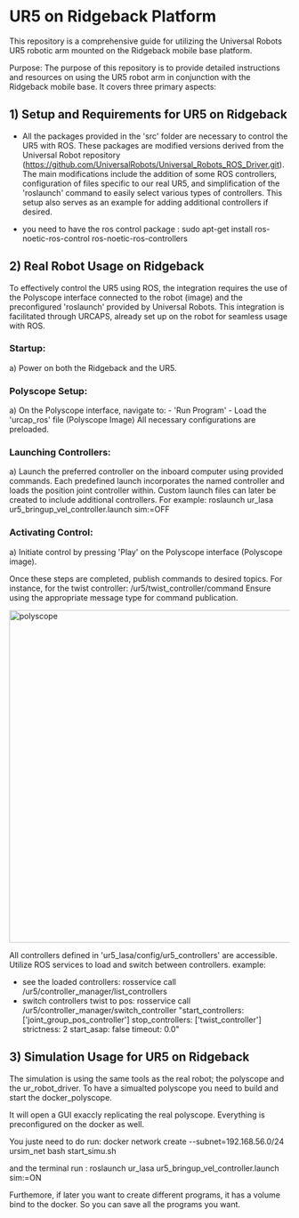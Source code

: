 # UR5 on Ridgeback Platform

This repository is a comprehensive guide for utilizing the Universal Robots UR5 robotic arm mounted on the Ridgeback mobile base platform.

Purpose:
The purpose of this repository is to provide detailed instructions and resources on using the UR5 robot arm in conjunction with the Ridgeback mobile base. It covers three primary aspects:

## 1) Setup and Requirements for UR5 on Ridgeback
- All the packages provided in the 'src' folder are necessary to control the UR5 with ROS. These packages are modified versions derived from the Universal Robot repository (https://github.com/UniversalRobots/Universal_Robots_ROS_Driver.git). The main modifications include the addition of some ROS controllers, configuration of files specific to our real UR5, and simplification of the 'roslaunch' command to easily select various types of controllers. This setup also serves as an example for adding additional controllers if desired.

- you need to have the ros control package : sudo apt-get install ros-noetic-ros-control ros-noetic-ros-controllers

## 2) Real Robot Usage on Ridgeback
To effectively control the UR5 using ROS, the integration requires the use of the Polyscope interface connected to the robot (image) and the preconfigured 'roslaunch' provided by Universal Robots. This integration is facilitated through URCAPS, already set up on the robot for seamless usage with ROS.


### Startup:
a) Power on both the Ridgeback and the UR5.

### Polyscope Setup:
a) On the Polyscope interface, navigate to:
    - 'Run Program'
    - Load the 'urcap_ros' file (Polyscope Image)
All necessary configurations are preloaded.

### Launching Controllers:
a) Launch the preferred controller on the inboard computer using provided commands.
 Each predefined launch incorporates the named controller and loads the position joint controller within. Custom launch files can later be created to include additional controllers.
 For example: roslaunch ur_lasa ur5_bringup_vel_controller.launch sim:=OFF

### Activating Control:
a) Initiate control by pressing 'Play' on the Polyscope interface (Polyscope image).

Once these steps are completed, publish commands to desired topics. For instance, for the twist controller:
/ur5/twist_controller/command Ensure using the appropriate message type for command publication.

<img width="598" alt="polyscope" src="https://github.com/bonato47/ridgeback_ur5/assets/61695400/6602d7c3-0cf7-450e-83ef-2ee70f2d69eb">


All controllers defined in 'ur5_lasa/config/ur5_controllers' are accessible. Utilize ROS services to load and switch between controllers.
example:
- see the loaded controllers: 
rosservice call /ur5/controller_manager/list_controllers   
- switch controllers twist to pos: 
rosservice call /ur5/controller_manager/switch_controller "start_controllers: ['joint_group_pos_controller']
stop_controllers: ['twist_controller']
strictness: 2
start_asap: false
timeout: 0.0" 


## 3) Simulation Usage for UR5 on Ridgeback
The simulation is using the same tools as the real robot; the polyscope and the ur_robot_driver.
To have a simualted polyscope you need to build and start the docker_polyscope. 

It will open a GUI exaccly replicating the real polyscope. Everything is preconfigured on the docker as well. 


You juste need to do run: 
docker network create --subnet=192.168.56.0/24 ursim_net
bash start_simu.sh

and the terminal run :
roslaunch ur_lasa ur5_bringup_vel_controller.launch sim:=ON


Furthemore, if later you want to create different programs, it has a volume bind to the docker. So you can save all the programs you want.








